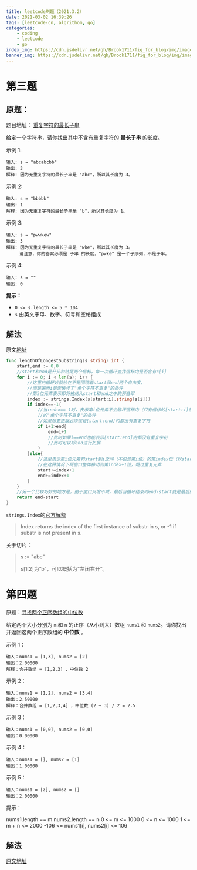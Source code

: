 ```yaml
---
title: leetcode刷题（2021.3.2）
date: 2021-03-02 16:39:26
tags: [leetcode-cn, algrithom, go]
categories:
    - coding
    - leetcode
	- go
index_img: https://cdn.jsdelivr.net/gh/Brook1711/fig_for_blog/img/image-20210302164231292.png
banner_img: https://cdn.jsdelivr.net/gh/Brook1711/fig_for_blog/img/image-20210302164333448.png
---
```


# 第三题

## 原题：

题目地址： [重复字符的最长子串](https://leetcode-cn.com/problems/longest-substring-without-repeating-characters/)

给定一个字符串，请你找出其中不含有重复字符的 **最长子串** 的长度。

示例 1:

```
输入: s = "abcabcbb"
输出: 3 
解释: 因为无重复字符的最长子串是 "abc"，所以其长度为 3。
```


示例 2:

```
输入: s = "bbbbb"
输出: 1
解释: 因为无重复字符的最长子串是 "b"，所以其长度为 1。
```


示例 3:

```
输入: s = "pwwkew"
输出: 3
解释: 因为无重复字符的最长子串是 "wke"，所以其长度为 3。
     请注意，你的答案必须是 子串 的长度，"pwke" 是一个子序列，不是子串。
```


示例 4:

```
输入: s = ""
输出: 0
```

**提示：**

- `0 <= s.length <= 5 * 104`
- `s` 由英文字母、数字、符号和空格组成

## 解法

原文[地址](https://leetcode-cn.com/problems/longest-substring-without-repeating-characters/solution/zhi-zeng-da-bu-jian-xiao-de-hua-dong-chuang-kou-10/)

```go
func lengthOfLongestSubstring(s string) int {
	start,end := 0,0
	//start和end是开头和结尾两个信标，每一次循环查找信标内是否含有s[i]
	for i := 0; i < len(s); i++ {
		//这里的循环妙就妙在不是围绕着start和end两个自由度，
		//而是遍历i是否破坏了"单个字符不重复"的条件
		//第i位元素表示即将被纳入start和end之中的预备军
		index := strings.Index(s[start:i],string(s[i]))
		if index==-1{
			//当index==-1时，表示第i位元素不会破坏信标内（只有信标的[start:i]部分）
			//的"单个字符不重复"的条件
			//如果想要拓展必须保证[start:end]内都没有重复字符
			if i+1>end{
				end=i+1
				//此时如果i==end也能表示[start:end]内都没有重复字符
				//此时可以将end进行拓展
			}
		}else{
			//这里表示第i位元素和start到i之间（不包含第i位）的第index位（以start为0）
			//在这种情况下将窗口整体移动到第index+1位，跳过重复元素
			start+=index+1
			end+=index+1
		}
	}
	//另一个比较巧妙的地方是，由于窗口只增不减，最后当循环结束时end-start就是最后的结果
	return end-start
}
```

`strings.Index`的[官方解释](https://golang.org/pkg/strings/#Index)

> Index returns the index of the first instance of substr in s, or -1 if substr is not present in s.

关于切片：

>s := "abc"
>
>s[1:2]为“b”，可以概括为“左闭右开”。

# 第四题

原题：[寻找两个正序数组的中位数](https://leetcode-cn.com/problems/median-of-two-sorted-arrays/)

给定两个大小分别为 `m` 和 `n` 的正序（从小到大）数组 `nums1` 和 `nums2`。请你找出并返回这两个正序数组的 **中位数** 。

示例 1：

```
输入：nums1 = [1,3], nums2 = [2]
输出：2.00000
解释：合并数组 = [1,2,3] ，中位数 2
```


示例 2：

```
输入：nums1 = [1,2], nums2 = [3,4]
输出：2.50000
解释：合并数组 = [1,2,3,4] ，中位数 (2 + 3) / 2 = 2.5
```


示例 3：

```
输入：nums1 = [0,0], nums2 = [0,0]
输出：0.00000
```


示例 4：

```
输入：nums1 = [], nums2 = [1]
输出：1.00000
```


示例 5：

```
输入：nums1 = [2], nums2 = []
输出：2.00000
```


提示：

nums1.length == m
nums2.length == n
0 <= m <= 1000
0 <= n <= 1000
1 <= m + n <= 2000
-106 <= nums1[i], nums2[i] <= 106

## 解法

[原文地址](https://leetcode-cn.com/problems/median-of-two-sorted-arrays/solution/xun-zhao-liang-ge-you-xu-shu-zu-de-zhong-wei-s-114/)

